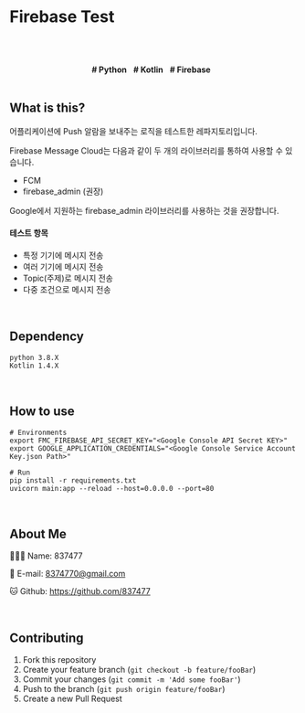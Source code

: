# Firebase Test
<br><br>

<div align=center>
    <strong># Python</strong> &nbsp;
    <strong># Kotlin</strong> &nbsp;
    <strong># Firebase</strong> &nbsp;
</div>
<br>

## What is this?
어플리케이션에 Push 알람을 보내주는 로직을 테스트한 레파지토리입니다.

Firebase Message Cloud는 다음과 같이 두 개의 라이브러리를 통하여 사용할 수 있습니다.
- FCM
- firebase_admin (권장)

Google에서 지원하는 firebase_admin 라이브러리를 사용하는 것을 권장합니다.

#### 테스트 항목
- 특정 기기에 메시지 전송
- 여러 기기에 메시지 전송
- Topic(주제)로 메시지 전송
- 다중 조건으로 메시지 전송

<br>

## Dependency
```shell
python 3.8.X
Kotlin 1.4.X
```
<br>

## How to use
```shell
# Environments
export FMC_FIREBASE_API_SECRET_KEY="<Google Console API Secret KEY>"
export GOOGLE_APPLICATION_CREDENTIALS="<Google Console Service Account Key.json Path>"
```
```shell
# Run
pip install -r requirements.txt
uvicorn main:app --reload --host=0.0.0.0 --port=80
```
<br>

## About Me
🙋🏻‍♂️ Name: 837477

📧 E-mail: 8374770@gmail.com

🐱 Github: https://github.com/837477

<br>

## Contributing
1. Fork this repository
2. Create your feature branch (`git checkout -b feature/fooBar`)
3. Commit your changes (`git commit -m 'Add some fooBar'`)
4. Push to the branch (`git push origin feature/fooBar`)
5. Create a new Pull Request
